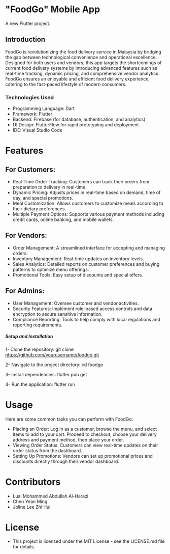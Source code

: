 # "FoodGo" Mobile App

A new Flutter project.

## Introduction

FoodGo is revolutionizing the food delivery service in Malaysia by bridging the gap between technological convenience and operational excellence. Designed for both users and vendors, this app targets the shortcomings of current food delivery systems by introducing advanced features such as real-time tracking, dynamic pricing, and comprehensive vendor analytics. FoodGo ensures an enjoyable and efficient food delivery experience, catering to the fast-paced lifestyle of modern consumers.

### Technologies Used

* Programming Language: Dart
* Framework: Flutter
* Backend: Firebase (for database, authentication, and analytics)
* UI Design: FlutterFlow for rapid prototyping and deployment
* IDE: Visual Studio Code

# Features

## For Customers:
* Real-Time Order Tracking: Customers can track their orders from preparation to delivery in real-time.
* Dynamic Pricing: Adjusts prices in real-time based on demand, time of day, and special promotions.
* Meal Customization: Allows customers to customize meals according to their dietary preferences.
* Multiple Payment Options: Supports various payment methods including credit cards, online banking, and mobile wallets.

## For Vendors:
* Order Management: A streamlined interface for accepting and managing orders.
* Inventory Management: Real-time updates on inventory levels.
* Sales Analytics: Detailed reports on customer preferences and buying patterns to optimize menu offerings.
* Promotional Tools: Easy setup of discounts and special offers.

## For Admins:
* User Management: Oversee customer and vendor activities.
* Security Features: Implement role-based access controls and data encryption to secure sensitive information.
* Compliance Reporting: Tools to help comply with local regulations and reporting requirements.

##### Setup and Installation
1- Clone the repository:
git clone https://github.com/yourusername/foodgo.git

2- Navigate to the project directory:
cd foodgo

3- Install dependencies:
flutter pub get

4- Run the application:
flutter run


# Usage
Here are some common tasks you can perform with FoodGo:

* Placing an Order: Log in as a customer, browse the menu, and select items to add to your cart. Proceed to checkout, choose your delivery address and payment method, then place your order.
* Viewing Order Status: Customers can view real-time updates on their order status from the dashboard.
* Setting Up Promotions: Vendors can set up promotional prices and discounts directly through their vendor dashboard.

# Contributors
* Luai Mohammed Abdullah Al-Harazi
* Chen Yean Ming
* Joline Lee Zhi Hui

# License 
* This project is licensed under the MIT License - see the LICENSE.md file for details.



